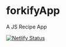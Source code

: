 # forkifyApp
A JS Recipe App

[![Netlify Status](https://api.netlify.com/api/v1/badges/8590b476-9c2c-4b30-91b3-2c7ed004fc18/deploy-status)](https://app.netlify.com/sites/appforkify/deploys)
